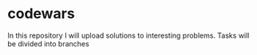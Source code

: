 # codewars
In this repository I will upload solutions to interesting problems. Tasks will be divided into branches
